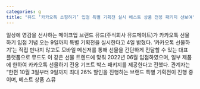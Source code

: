 ```yaml
---
categories: g
title: "뮤드 ‘카카오톡 쇼핑하기’ 입점 특별 기획전 실시 베스트 상품 전용 패키지 선보여"
---
```

일상에 영감을 선사하는 메이크업 브랜드 뮤드(주식회사 뮤드메이트)가 카카오톡 선물하기 입점 기념 오는 9일까지 특별 기획전을 실시한다고 4일 밝혔다. ‘카카오톡 선물하기’는 직접 만나지 않고도 모바일 메신저를 통해 선물을 간단하게 전달할 수 있는 대표 플랫폼으로 뮤드도 이 같은 선물 트렌드에 맞춰 2022년 06월 입점하였으며, 일부 제품에 한하여 카카오톡 선물하기 전용 기프트 박스 패키지를 제공한다고 전했다. 관계자는 “한편 10월 3일부터 9일까지 최대 26% 할인을 진행하는 브랜드 특별 기획전이 진행 중이며, 베스트 상품 △뮤